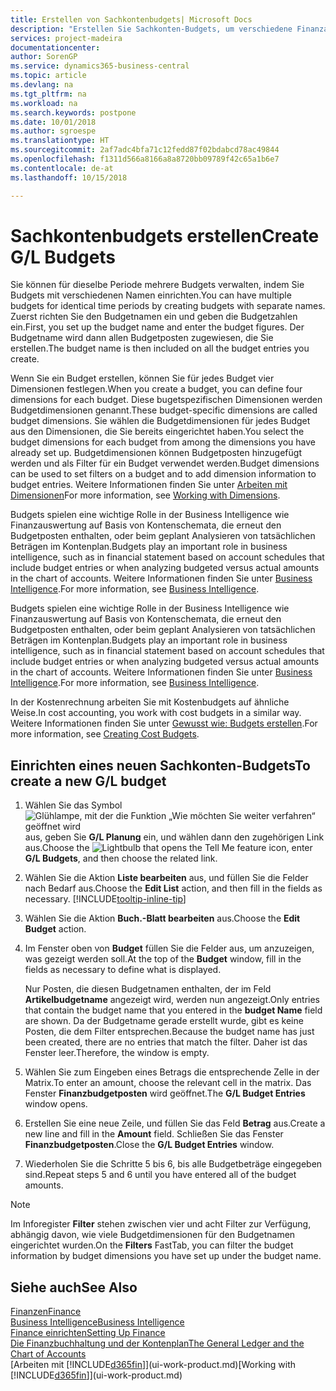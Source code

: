 ```yaml
---
title: Erstellen von Sachkontenbudgets| Microsoft Docs
description: "Erstellen Sie Sachkonten-Budgets, um verschiedene Finanzaktivitäten zu prognostizieren und Dimensionen zu den einzelnen Intelligence-Zwecken zuzuordnen."
services: project-madeira
documentationcenter: 
author: SorenGP
ms.service: dynamics365-business-central
ms.topic: article
ms.devlang: na
ms.tgt_pltfrm: na
ms.workload: na
ms.search.keywords: postpone
ms.date: 10/01/2018
ms.author: sgroespe
ms.translationtype: HT
ms.sourcegitcommit: 2af7adc4bfa71c12fedd87f02bdabcd78ac49844
ms.openlocfilehash: f1311d566a8166a8a8720bb09789f42c65a1b6e7
ms.contentlocale: de-at
ms.lasthandoff: 10/15/2018

---
```

# <a name="create-gl-budgets"></a><span data-ttu-id="ad474-103">Sachkontenbudgets erstellen</span><span class="sxs-lookup"><span data-stu-id="ad474-103">Create G/L Budgets</span></span>
<span data-ttu-id="ad474-104">Sie können für dieselbe Periode mehrere Budgets verwalten, indem Sie Budgets mit verschiedenen Namen einrichten.</span><span class="sxs-lookup"><span data-stu-id="ad474-104">You can have multiple budgets for identical time periods by creating budgets with separate names.</span></span> <span data-ttu-id="ad474-105">Zuerst richten Sie den Budgetnamen ein und geben die Budgetzahlen ein.</span><span class="sxs-lookup"><span data-stu-id="ad474-105">First, you set up the budget name and enter the budget figures.</span></span> <span data-ttu-id="ad474-106">Der Budgetname wird dann allen Budgetposten zugewiesen, die Sie erstellen.</span><span class="sxs-lookup"><span data-stu-id="ad474-106">The budget name is then included on all the budget entries you create.</span></span>  

 <span data-ttu-id="ad474-107">Wenn Sie ein Budget erstellen, können Sie für jedes Budget vier Dimensionen festlegen.</span><span class="sxs-lookup"><span data-stu-id="ad474-107">When you create a budget, you can define four dimensions for each budget.</span></span> <span data-ttu-id="ad474-108">Diese bugetspezifischen Dimensionen werden Budgetdimensionen genannt.</span><span class="sxs-lookup"><span data-stu-id="ad474-108">These budget-specific dimensions are called budget dimensions.</span></span> <span data-ttu-id="ad474-109">Sie wählen die Budgetdimensionen für jedes Budget aus den Dimensionen, die Sie bereits eingerichtet haben.</span><span class="sxs-lookup"><span data-stu-id="ad474-109">You select the budget dimensions for each budget from among the dimensions you have already set up.</span></span> <span data-ttu-id="ad474-110">Budgetdimensionen können Budgetposten hinzugefügt werden und als Filter für ein Budget verwendet werden.</span><span class="sxs-lookup"><span data-stu-id="ad474-110">Budget dimensions can be used to set filters on a budget and to add dimension information to budget entries.</span></span> <span data-ttu-id="ad474-111">Weitere Informationen finden Sie unter [Arbeiten mit Dimensionen](finance-dimensions.md)</span><span class="sxs-lookup"><span data-stu-id="ad474-111">For more information, see [Working with Dimensions](finance-dimensions.md).</span></span>

 <span data-ttu-id="ad474-112">Budgets spielen eine wichtige Rolle in der Business Intelligence wie Finanzauswertung auf Basis von Kontenschemata, die erneut den Budgetposten enthalten, oder beim geplant Analysieren von tatsächlichen Beträgen im Kontenplan.</span><span class="sxs-lookup"><span data-stu-id="ad474-112">Budgets play an important role in business intelligence, such as in financial statement based on account schedules that include budget entries or when analyzing budgeted versus actual amounts in the chart of accounts.</span></span> <span data-ttu-id="ad474-113">Weitere Informationen finden Sie unter [Business Intelligence](bi.md).</span><span class="sxs-lookup"><span data-stu-id="ad474-113">For more information, see [Business Intelligence](bi.md).</span></span>

 <span data-ttu-id="ad474-114">Budgets spielen eine wichtige Rolle in der Business Intelligence wie Finanzauswertung auf Basis von Kontenschemata, die erneut den Budgetposten enthalten, oder beim geplant Analysieren von tatsächlichen Beträgen im Kontenplan.</span><span class="sxs-lookup"><span data-stu-id="ad474-114">Budgets play an important role in business intelligence, such as in financial statement based on account schedules that include budget entries or when analyzing budgeted versus actual amounts in the chart of accounts.</span></span> <span data-ttu-id="ad474-115">Weitere Informationen finden Sie unter [Business Intelligence](bi.md).</span><span class="sxs-lookup"><span data-stu-id="ad474-115">For more information, see [Business Intelligence](bi.md).</span></span>

<span data-ttu-id="ad474-116">In der Kostenrechnung arbeiten Sie mit Kostenbudgets auf ähnliche Weise.</span><span class="sxs-lookup"><span data-stu-id="ad474-116">In cost accounting, you work with cost budgets in a similar way.</span></span> <span data-ttu-id="ad474-117">Weitere Informationen finden Sie unter [Gewusst wie: Budgets erstellen](finance-create-cost-budgets.md).</span><span class="sxs-lookup"><span data-stu-id="ad474-117">For more information, see [Creating Cost Budgets](finance-create-cost-budgets.md).</span></span>    

## <a name="to-create-a-new-gl-budget"></a><span data-ttu-id="ad474-118">Einrichten eines neuen Sachkonten-Budgets</span><span class="sxs-lookup"><span data-stu-id="ad474-118">To create a new G/L budget</span></span>  
1. <span data-ttu-id="ad474-119">Wählen Sie das Symbol ![Glühlampe, mit der die Funktion „Wie möchten Sie weiter verfahren“ geöffnet wird](media/ui-search/search_small.png "Wie möchten Sie weiter verfahren?") aus, geben Sie **G/L Planung** ein, und wählen dann den zugehörigen Link aus.</span><span class="sxs-lookup"><span data-stu-id="ad474-119">Choose the ![Lightbulb that opens the Tell Me feature](media/ui-search/search_small.png "Tell me what you want to do") icon, enter **G/L Budgets**, and then choose the related link.</span></span>  
2. <span data-ttu-id="ad474-120">Wählen Sie die Aktion **Liste bearbeiten** aus, und füllen Sie die Felder nach Bedarf aus.</span><span class="sxs-lookup"><span data-stu-id="ad474-120">Choose the **Edit List** action, and then fill in the fields as necessary.</span></span> [!INCLUDE[tooltip-inline-tip](includes/tooltip-inline-tip_md.md)]  
3. <span data-ttu-id="ad474-121">Wählen Sie die Aktion **Buch.-Blatt bearbeiten** aus.</span><span class="sxs-lookup"><span data-stu-id="ad474-121">Choose the **Edit Budget** action.</span></span>
4. <span data-ttu-id="ad474-122">Im Fenster oben von **Budget** füllen Sie die Felder aus, um anzuzeigen, was gezeigt werden soll.</span><span class="sxs-lookup"><span data-stu-id="ad474-122">At the top of the **Budget** window, fill in the fields as necessary to define what is displayed.</span></span>  

    <span data-ttu-id="ad474-123">Nur Posten, die diesen Budgetnamen enthalten, der im Feld **Artikelbudgetname** angezeigt wird, werden nun angezeigt.</span><span class="sxs-lookup"><span data-stu-id="ad474-123">Only entries that contain the budget name that you entered in the **budget Name** field are shown.</span></span> <span data-ttu-id="ad474-124">Da der Budgetname gerade erstellt wurde, gibt es keine Posten, die dem Filter entsprechen.</span><span class="sxs-lookup"><span data-stu-id="ad474-124">Because the budget name has just been created, there are no entries that match the filter.</span></span> <span data-ttu-id="ad474-125">Daher ist das Fenster leer.</span><span class="sxs-lookup"><span data-stu-id="ad474-125">Therefore, the window is empty.</span></span>  
5. <span data-ttu-id="ad474-126">Wählen Sie zum Eingeben eines Betrags die entsprechende Zelle in der Matrix.</span><span class="sxs-lookup"><span data-stu-id="ad474-126">To enter an amount, choose the relevant cell in the matrix.</span></span> <span data-ttu-id="ad474-127">Das Fenster **Finanzbudgetposten** wird geöffnet.</span><span class="sxs-lookup"><span data-stu-id="ad474-127">The **G/L Budget Entries** window opens.</span></span>  
6. <span data-ttu-id="ad474-128">Erstellen Sie eine neue Zeile, und füllen Sie das Feld **Betrag** aus.</span><span class="sxs-lookup"><span data-stu-id="ad474-128">Create a new line and fill in the **Amount** field.</span></span> <span data-ttu-id="ad474-129">Schließen Sie das Fenster **Finanzbudgetposten**.</span><span class="sxs-lookup"><span data-stu-id="ad474-129">Close the **G/L Budget Entries** window.</span></span>  
7. <span data-ttu-id="ad474-130">Wiederholen Sie die Schritte 5 bis 6, bis alle Budgetbeträge eingegeben sind.</span><span class="sxs-lookup"><span data-stu-id="ad474-130">Repeat steps 5 and 6 until you have entered all of the budget amounts.</span></span>  

> [!NOTE]  
>  <span data-ttu-id="ad474-131">Im Inforegister  **Filter** stehen zwischen vier und acht Filter zur Verfügung, abhängig davon, wie viele  Budgetdimensionen für den Budgetnamen eingerichtet wurden.</span><span class="sxs-lookup"><span data-stu-id="ad474-131">On the **Filters** FastTab, you can filter the budget information by budget dimensions you have set up under the budget name.</span></span>   

## <a name="see-also"></a><span data-ttu-id="ad474-132">Siehe auch</span><span class="sxs-lookup"><span data-stu-id="ad474-132">See Also</span></span>
[<span data-ttu-id="ad474-133">Finanzen</span><span class="sxs-lookup"><span data-stu-id="ad474-133">Finance</span></span>](finance.md)  
[<span data-ttu-id="ad474-134">Business Intelligence</span><span class="sxs-lookup"><span data-stu-id="ad474-134">Business Intelligence</span></span>](bi.md)  
[<span data-ttu-id="ad474-135">Finance einrichten</span><span class="sxs-lookup"><span data-stu-id="ad474-135">Setting Up Finance</span></span>](finance-setup-finance.md)  
[<span data-ttu-id="ad474-136">Die Finanzbuchhaltung und der Kontenplan</span><span class="sxs-lookup"><span data-stu-id="ad474-136">The General Ledger and the Chart of Accounts</span></span>](finance-general-ledger.md)  
<span data-ttu-id="ad474-137">[Arbeiten mit [!INCLUDE[d365fin](includes/d365fin_md.md)]](ui-work-product.md)</span><span class="sxs-lookup"><span data-stu-id="ad474-137">[Working with [!INCLUDE[d365fin](includes/d365fin_md.md)]](ui-work-product.md)</span></span>  

